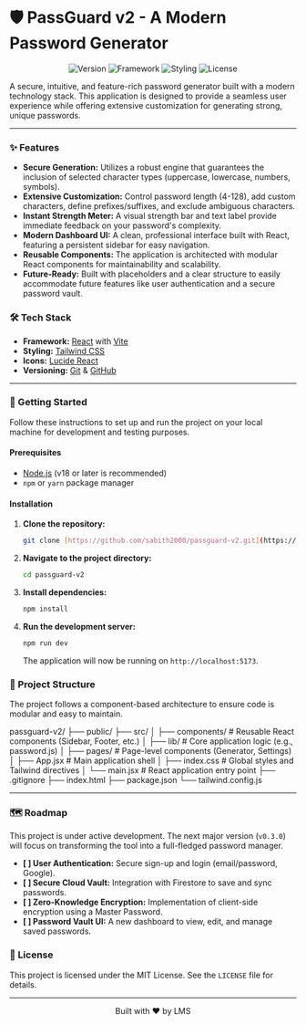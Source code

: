 # 🛡️ PassGuard v2 - A Modern Password Generator

<p align="center">
  <img src="https://img.shields.io/badge/version-v0.2.1-blueviolet" alt="Version">
  <img src="https://img.shields.io/badge/framework-React-blue" alt="Framework">
  <img src="https://img.shields.io/badge/styling-TailwindCSS-cyan" alt="Styling">
  <img src="https://img.shields.io/badge/license-MIT-green" alt="License">
</p>

A secure, intuitive, and feature-rich password generator built with a modern technology stack. This application is designed to provide a seamless user experience while offering extensive customization for generating strong, unique passwords.

---

### ✨ Features

- **Secure Generation:** Utilizes a robust engine that guarantees the inclusion of selected character types (uppercase, lowercase, numbers, symbols).
- **Extensive Customization:** Control password length (4-128), add custom characters, define prefixes/suffixes, and exclude ambiguous characters.
- **Instant Strength Meter:** A visual strength bar and text label provide immediate feedback on your password's complexity.
- **Modern Dashboard UI:** A clean, professional interface built with React, featuring a persistent sidebar for easy navigation.
- **Reusable Components:** The application is architected with modular React components for maintainability and scalability.
- **Future-Ready:** Built with placeholders and a clear structure to easily accommodate future features like user authentication and a secure password vault.

### 🛠️ Tech Stack

- **Framework:** [React](https://react.dev/) with [Vite](https://vitejs.dev/)
- **Styling:** [Tailwind CSS](https://tailwindcss.com/)
- **Icons:** [Lucide React](https://lucide.dev/)
- **Versioning:** [Git](https://git-scm.com/) & [GitHub](https://github.com)

---

### 🚀 Getting Started

Follow these instructions to set up and run the project on your local machine for development and testing purposes.

#### Prerequisites

- [Node.js](https://nodejs.org/) (v18 or later is recommended)
- `npm` or `yarn` package manager

#### Installation

1.  **Clone the repository:**
    ```bash
    git clone [https://github.com/sabith2000/passguard-v2.git](https://github.com/sabith2000/passguard-v2.git)
    ```

2.  **Navigate to the project directory:**
    ```bash
    cd passguard-v2
    ```

3.  **Install dependencies:**
    ```bash
    npm install
    ```

4.  **Run the development server:**
    ```bash
    npm run dev
    ```
    The application will now be running on `http://localhost:5173`.

### 📂 Project Structure

The project follows a component-based architecture to ensure code is modular and easy to maintain.


passguard-v2/
├── public/
├── src/
│   ├── components/       # Reusable React components (Sidebar, Footer, etc.)
│   ├── lib/              # Core application logic (e.g., password.js)
│   ├── pages/            # Page-level components (Generator, Settings)
│   ├── App.jsx           # Main application shell
│   ├── index.css         # Global styles and Tailwind directives
│   └── main.jsx          # React application entry point
├── .gitignore
├── index.html
├── package.json
└── tailwind.config.js


---

### 🗺️ Roadmap

This project is under active development. The next major version (`v0.3.0`) will focus on transforming the tool into a full-fledged password manager.

- **[ ] User Authentication:** Secure sign-up and login (email/password, Google).
- **[ ] Secure Cloud Vault:** Integration with Firestore to save and sync passwords.
- **[ ] Zero-Knowledge Encryption:** Implementation of client-side encryption using a Master Password.
- **[ ] Password Vault UI:** A new dashboard to view, edit, and manage saved passwords.

### 📄 License

This project is licensed under the MIT License. See the `LICENSE` file for details.

---

<p align="center">
  Built with ❤️ by LMS
</p>
